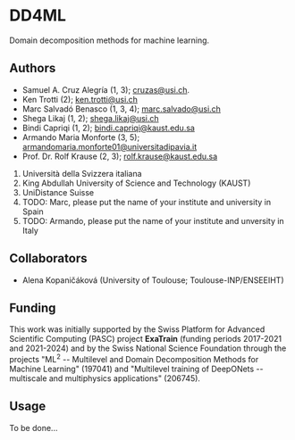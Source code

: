 # DD4ML
Domain decomposition methods for machine learning.

## Authors
* Samuel A. Cruz Alegría (1, 3); cruzas@usi.ch.
* Ken Trotti (2); ken.trotti@usi.ch
* Marc Salvadó Benasco (1, 3, 4); marc.salvado@usi.ch
* Shega Likaj (1, 2); shega.likaj@usi.ch
* Bindi Capriqi (1, 2); bindi.capriqi@kaust.edu.sa
* Armando Maria Monforte (3, 5); armandomaria.monforte01@universitadipavia.it
* Prof. Dr. Rolf Krause (2, 3); rolf.krause@kaust.edu.sa

1. Università della Svizzera italiana
2. King Abdullah University of Science and Technology (KAUST)
3. UniDistance Suisse
4. TODO: Marc, please put the name of your institute and university in Spain
5. TODO: Armando, please put the name of your institute and unversity in Italy

## Collaborators
* Alena Kopaničáková (University of Toulouse; Toulouse-INP/ENSEEIHT)

## Funding
This work was initially supported by the Swiss Platform for Advanced Scientific Computing (PASC) project **ExaTrain** (funding periods 2017-2021 and 2021-2024) and by the Swiss National Science Foundation through the projects "ML<sup>2</sup> -- Multilevel and Domain Decomposition Methods for Machine Learning" (197041) and "Multilevel training of DeepONets -- multiscale and multiphysics applications" (206745). 

## Usage 
To be done...
